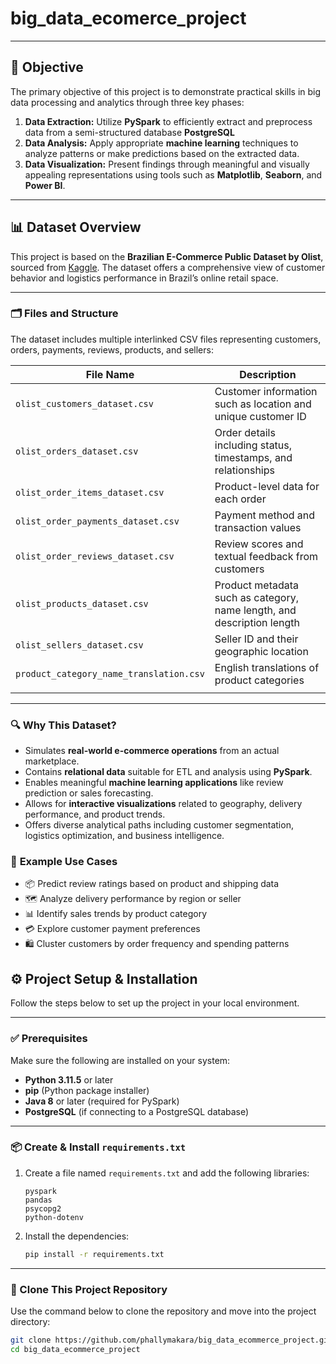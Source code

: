 # **big_data_ecomerce_project**

---

## 🎯 **Objective**

The primary objective of this project is to demonstrate practical skills in big data processing and analytics through three key phases:

1. **Data Extraction:** Utilize **PySpark** to efficiently extract and preprocess data from a semi-structured database **PostgreSQL**
2. **Data Analysis:** Apply appropriate **machine learning** techniques to analyze patterns or make predictions based on the extracted data.
3. **Data Visualization:** Present findings through meaningful and visually appealing representations using tools such as **Matplotlib**, **Seaborn**, and **Power BI**.

---

## 📊 **Dataset Overview**

This project is based on the **Brazilian E-Commerce Public Dataset by Olist**, sourced from [Kaggle](https://www.kaggle.com/datasets/olistbr/brazilian-ecommerce). The dataset offers a comprehensive view of customer behavior and logistics performance in Brazil’s online retail space.

---

### 🗂️ **Files and Structure**

The dataset includes multiple interlinked CSV files representing customers, orders, payments, reviews, products, and sellers:

| **File Name**                           | **Description**                                                        |
| --------------------------------------- | ---------------------------------------------------------------------- |
| `olist_customers_dataset.csv`           | Customer information such as location and unique customer ID           |
| `olist_orders_dataset.csv`              | Order details including status, timestamps, and relationships          |
| `olist_order_items_dataset.csv`         | Product-level data for each order                                      |
| `olist_order_payments_dataset.csv`      | Payment method and transaction values                                  |
| `olist_order_reviews_dataset.csv`       | Review scores and textual feedback from customers                      |
| `olist_products_dataset.csv`            | Product metadata such as category, name length, and description length |
| `olist_sellers_dataset.csv`             | Seller ID and their geographic location                                |
| `product_category_name_translation.csv` | English translations of product categories                             |
|                                         |

---

### 🔍 **Why This Dataset?**

- Simulates **real-world e-commerce operations** from an actual marketplace.
- Contains **relational data** suitable for ETL and analysis using **PySpark**.
- Enables meaningful **machine learning applications** like review prediction or sales forecasting.
- Allows for **interactive visualizations** related to geography, delivery performance, and product trends.
- Offers diverse analytical paths including customer segmentation, logistics optimization, and business intelligence.

### 📌 **Example Use Cases**

- 📦 Predict review ratings based on product and shipping data
- 🗺️ Analyze delivery performance by region or seller
- 📊 Identify sales trends by product category
- 💳 Explore customer payment preferences
- 🛍️ Cluster customers by order frequency and spending patterns

## ⚙️ Project Setup & Installation

Follow the steps below to set up the project in your local environment.

---

### ✅ Prerequisites

Make sure the following are installed on your system:

- **Python 3.11.5** or later
- **pip** (Python package installer)
- **Java 8** or later (required for PySpark)
- **PostgreSQL** (if connecting to a PostgreSQL database)

---

### 📦 Create & Install `requirements.txt`

1. Create a file named `requirements.txt` and add the following libraries:

   ```
   pyspark
   pandas
   psycopg2
   python-dotenv
   ```

2. Install the dependencies:

   ```bash
   pip install -r requirements.txt
   ```

---

### 📁 Clone This Project Repository

Use the command below to clone the repository and move into the project directory:

```bash
git clone https://github.com/phallymakara/big_data_ecommerce_project.git
cd big_data_ecommerce_project
```
